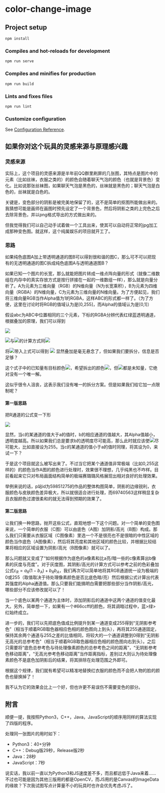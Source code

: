 # color-change-image

## Project setup
```
npm install
```

### Compiles and hot-reloads for development
```
npm run serve
```

### Compiles and minifies for production
```
npm run build
```

### Lints and fixes files
```
npm run lint
```

### Customize configuration
See [Configuration Reference](https://cli.vuejs.org/config/).

## 如果你对这个玩具的灵感来源与原理感兴趣
### 灵感来源
实际上，这个项目的灵感来源是半年前QQ群里刷屏的几张图，其特点是图片中的元素（比如丝袜，衣服之类的）的颜色会随着聊天气泡的颜色（也就是背景色）变化。比如说那张丝袜图，如果聊天气泡是黑色的，丝袜就是黑色的；聊天气泡是白色的，丝袜就是白色的。

关键是，变色部分的阴影是被完美地保留了的，这不是简单的抠图所能做出来的。我猜想可能是画师在画图时预先设定了一个背景色，然后将阴影之类的上完色之后去除背景色，并以png格式导出的方式做出来的。

但我觉得我们可以自己动手试着做一个工具出来，使其可以自动将正常的jpg加工成那种变色图。就这样，这个纯属娱乐的项目就开工了。

### 思路
如果纯色底图A加上带透明通道的图B可以得到很和谐的图C，那么可不可以把现有的无透明通道的图C拆成纯色底图A与透明通道图B？

如果已知一个图片的长宽，那么就能把图片转成一维点阵向量的形式（就像二维数组在内存中的真实存放方式是按行拼接在一起的一维数组一样），那么就是向量分析了。A为元素为三维向量（RGB）的N维向量（N为长宽乘积），B为元素为四维向量（RGBA）的N维向量，C为元素为三维向量的N维向量。为了方便起见，我们将三维向量RGB当作Alpha值为1的RGBA，这样ABC的形式都一样了。（为了方便，这里在讨论时将RGB的值域认为是[0,255]，而Alpha的值域认为是[0,1]）

假设abc为ABC中位置相同的三个元素，下标的RGBA分辨代表红绿蓝透明通道，根据叠加的原理，我们可以得到

<img src="http://latex.codecogs.com/gif.latex?c_A=1-(1-a_A)(1-b_A), c_R=a_Ra_A(1-b_A)+b_Rb_A" />

<img src="http://latex.codecogs.com/gif.latex?c_G" />与<img src="http://latex.codecogs.com/gif.latex?c_B" />的计算方式同<img src="http://latex.codecogs.com/gif.latex?c_R" />

将<img src="http://latex.codecogs.com/gif.latex?a_A=c_A=1" />带入上式可以得到
<img src="http://latex.codecogs.com/gif.latex?c_R=a_R(1-b_A)+b_Rb_A" />
显然叠加是毫无悬念了，但如果我们要拆分，信息是否足够？

这个式子中的已知量有目标颜色<img src="http://latex.codecogs.com/gif.latex?c_R" />，希望拆出的颜色<img src="http://latex.codecogs.com/gif.latex?a_R" />，但<img src="http://latex.codecogs.com/gif.latex?b_A, b_R" />都是未知量，它绝对没有一个唯一解。

这似乎很令人沮丧，这表示我们没有唯一的拆分方案。但是如果我们给它加一点限制呢？

#### 第一版思路

把R通道的公式变一下形

<img src="http://latex.codecogs.com/gif.latex?\begin{aligned}c_R=a_R(1-b_A)+b_Rb_A&=>c_R=a_R-a_Rb_A+b_Rb_A\\&=>c_R-a_R=b_A(b_R-a_R)\\&=>\frac{c_R-a_R}{b_R-a_R}=b_A\\&=>\frac{c_R-a_R}{b_A}+a_R=b_R\\&=>\frac{a_R-c_R}{a_R-b_R}=b_A\\&=>a_R-\frac{a_R-c_R}{b_A}=b_R\end{aligned}" />

显然，当c的某通道的值大于a的值时，b的相应通道的值越大，其Alpha值越小，透明度越高。所以如果我们总是要求b的透明度尽可能高，那么此时就应该使<img src="http://latex.codecogs.com/gif.latex?b_R" />尽可能大，比如直接设为255。当c的某通道的值小于a的值时同理，将其设为0，来试一下？

于是这个项目就这么被写出来了。不过当它把某个通道值非常极端（比如0,255这样的）的颜色当作A图的颜色进行处理时，效果很不理想，几乎纯黑也不咋样。目前看起来它只对布局画面结构简单的极端赛璐璐风格展现出相对良好的处理效果。

举例来说的话，p站id为59851275的作品的整体构图简单，阴影的边缘锐利，衣服颜色与皮肤颜色差异极大，所以就很适合进行处理，而69740563这样稍显复杂且衣服颜色过渡很柔和的就无法得到预期的效果了。

#### 第二版思路

让我们换一种思路，抛开这些公式，直观地想一下这个问题。对一个简单的变色图来说，一个简单的衣服（C图）可以由底色（A图）加阴影/高光（B图）构成。那么我们只需要从衣服区域（C图像素）里选一个不是很亮也不是很暗的中性区域的颜色当作底色（A图像素），然后将其亮度和其他区域的颜色比较，并根据比较结果将相应的区域设置为阴影/高光（B图像素）就可以了。

那么问题就又变成了“如何根据作为底色的a像素和比a亮/暗一些的c像素算出b像素的灰度与亮度”。对于灰度图，其阴影/高光的计算方式可以参考之前的色彩叠加公式$c_R=a_R(1-b_A)+b_Rb_A$，我们再次可以简单地将其RGB通道统一设为极端的0或255（取值取决于待处理像素颜色是否比底色暗/亮）然后根据公式计算出代表其强度的Alpha通道值。那么只要我们能搞明白需要把那些部分当作阴影/高光，哪些部分不应该修改就可以了！

当一个底色以某两个通道为主体时，添加阴影后的通道中这两个通道的值变化最大。另外，简单想一下，如果有一个#66ccff的颜色，将其调暗过程中，蓝>绿>红始终成立。

进一步的，我们可以先把底色值成比例提升到某一通道变成255得到“无阴影参考色”（相当于顺着RGB取色器相应色相的颜色图向上到头），再将其255通道固定，保持其余两个通道与255之差的比值相同，将较大的一个通道调整到0得到“无阴影无高光的总参考色"（相当于顺着RGB取色器相应色相的颜色图向右到头）。之后只需要将“底色总参考色与待处理像素颜色的总参考色之间的距离”，“无阴影参考色移动距离”，“无高光参考色移动距离”当作距离指标，差别过大则认为待处理像素颜色不是底色加阴影后的结果，将其排除在处理范围之外即可。

根据这个规律，我们就有希望可以精准地替换红衣服的颜色而不会把人物的脸的颜色也替换掉了！

我不认为它的效果会比上一个好，但也许更不易误伤不需要变色的部分。



## 附言

顺便一提，我按照Python3，C++，Java，JavaScript的顺序用同样的算法实现了四版的程序。

处理同一张图片的用时如下：
- Python3：40+分钟
- C++：Debug版29秒，Release版2秒
- Java：28秒
- JavaScript：7秒

说实话，我以前一直以为Python3和JS速度差不多，而且都远低于Java来着……不过也可能是因为其他三版用的都是OpenCV，而JS用的是Canvas的ImageData的缘故？下次我试图写点计算量不小的玩具时也许会优先考虑JS了。